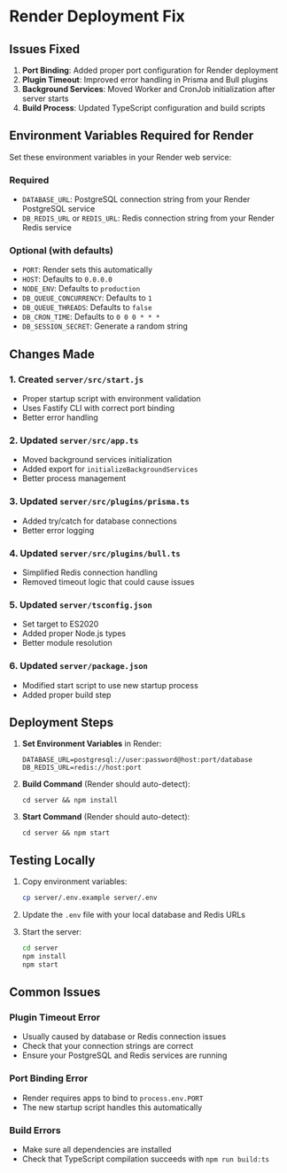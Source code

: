 # Render Deployment Fix

## Issues Fixed

1. **Port Binding**: Added proper port configuration for Render deployment
2. **Plugin Timeout**: Improved error handling in Prisma and Bull plugins
3. **Background Services**: Moved Worker and CronJob initialization after server starts
4. **Build Process**: Updated TypeScript configuration and build scripts

## Environment Variables Required for Render

Set these environment variables in your Render web service:

### Required
- `DATABASE_URL`: PostgreSQL connection string from your Render PostgreSQL service
- `DB_REDIS_URL` or `REDIS_URL`: Redis connection string from your Render Redis service

### Optional (with defaults)
- `PORT`: Render sets this automatically
- `HOST`: Defaults to `0.0.0.0`
- `NODE_ENV`: Defaults to `production`
- `DB_QUEUE_CONCURRENCY`: Defaults to `1`
- `DB_QUEUE_THREADS`: Defaults to `false`
- `DB_CRON_TIME`: Defaults to `0 0 0 * * *`
- `DB_SESSION_SECRET`: Generate a random string

## Changes Made

### 1. Created `server/src/start.js`
- Proper startup script with environment validation
- Uses Fastify CLI with correct port binding
- Better error handling

### 2. Updated `server/src/app.ts`
- Moved background services initialization
- Added export for `initializeBackgroundServices`
- Better process management

### 3. Updated `server/src/plugins/prisma.ts`
- Added try/catch for database connections
- Better error logging

### 4. Updated `server/src/plugins/bull.ts`
- Simplified Redis connection handling
- Removed timeout logic that could cause issues

### 5. Updated `server/tsconfig.json`
- Set target to ES2020
- Added proper Node.js types
- Better module resolution

### 6. Updated `server/package.json`
- Modified start script to use new startup process
- Added proper build step

## Deployment Steps

1. **Set Environment Variables** in Render:
   ```
   DATABASE_URL=postgresql://user:password@host:port/database
   DB_REDIS_URL=redis://host:port
   ```

2. **Build Command** (Render should auto-detect):
   ```
   cd server && npm install
   ```

3. **Start Command** (Render should auto-detect):
   ```
   cd server && npm start
   ```

## Testing Locally

1. Copy environment variables:
   ```bash
   cp server/.env.example server/.env
   ```

2. Update the `.env` file with your local database and Redis URLs

3. Start the server:
   ```bash
   cd server
   npm install
   npm start
   ```

## Common Issues

### Plugin Timeout Error
- Usually caused by database or Redis connection issues
- Check that your connection strings are correct
- Ensure your PostgreSQL and Redis services are running

### Port Binding Error
- Render requires apps to bind to `process.env.PORT`
- The new startup script handles this automatically

### Build Errors
- Make sure all dependencies are installed
- Check that TypeScript compilation succeeds with `npm run build:ts`
